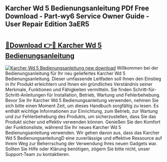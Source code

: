 ## Karcher Wd 5 Bedienungsanleitung PDf Free Download - Part-wy6 Service Owner Guide - User Repair Edition 3aER5

# <h2><a href="http://df25x6.blite.top/?on=Karcher+Wd+5+Bedienungsanleitung">🔗Download 👉🔴 Karcher Wd 5 Bedienungsanleitung</a></h2>

[![Karcher Wd 5 Bedienungsanleitung new download](https://i.imgur.com/lujVjoI.png)](http://df25x6.blite.top/?on=Karcher+Wd+5+Bedienungsanleitung)
Willkommen bei der Bedienungsanleitung für Ihr neu geliefertes Karcher Wd 5 Bedienungsanleitung. Dieser umfassende Leitfaden soll Ihnen den Einstieg in Ihr Produkt erleichtern und Ihnen ein gründliches Verständnis seiner Merkmale, Funktionen und Fähigkeiten vermitteln. Sie finden Schritt-für-Schritt-Anleitungen für Installation, Betrieb, Wartung und Fehlerbehebung. Bevor Sie Ihr Karcher Wd 5 Bedienungsanleitung verwenden, nehmen Sie sich bitte einen Moment Zeit, um dieses Handbuch sorgfältig zu lesen. Es enthält wichtige Informationen zur Einrichtung, zum Betrieb, zur Wartung und zur Fehlerbehebung des Produkts, um sicherzustellen, dass Sie das Produkt sicher und effektiv verwenden können. Genießen Sie den Komfort der Funktionsliste, während Sie Ihr neues Karcher Wd 5 Bedienungsanleitung verwenden. Wir gehen davon aus, dass das Karcher Wd 5 BedienungsanleitungD eine zuverlässige und effektive Ressource auf Ihrem Weg zur Beherrschung der Verwendung Ihres neuen Gadgets war. Sollten Sie Hilfe oder Klärung benötigen, zögern Sie bitte nicht, unser Support-Team zu kontaktieren.
